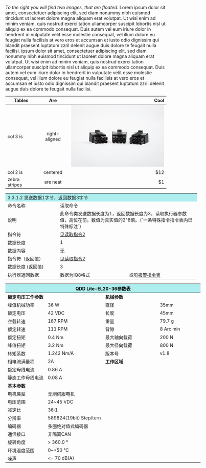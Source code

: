 *To the right you will find two images, that are floated*. Lorem ipsum dolor sit amet, consectetuer adipiscing elit, sed diam nonummy nibh euismod tincidunt ut laoreet dolore magna aliquam erat volutpat. Ut wisi enim ad minim veniam, quis nostrud exerci tation ullamcorper suscipit lobortis nisl ut aliquip ex ea commodo consequat. Duis autem vel eum iriure dolor in hendrerit in vulputate velit esse molestie consequat, vel illum dolore eu feugiat nulla facilisis at vero eros et accumsan et iusto odio dignissim qui blandit praesent luptatum zzril delenit augue duis dolore te feugait nulla facilisi.
ipsum dolor sit amet, consectetuer adipiscing elit, sed diam nonummy nibh euismod tincidunt ut laoreet dolore magna aliquam erat volutpat. Ut wisi enim ad minim veniam, quis nostrud exerci tation ullamcorper suscipit lobortis nisl ut aliquip ex ea commodo consequat. Duis autem vel eum iriure dolor in hendrerit in vulputate velit esse molestie consequat, vel illum dolore eu feugiat nulla facilisis at vero eros et accumsan et iusto odio dignissim qui blandit praesent luptatum zzril delenit augue duis dolore te feugait nulla facilisi.





| Tables        | Are           | Cool  |
| ------------- |:-------------:| -----:|
| col 3 is      | right-aligned | <img src="../img/终端电阻_v1_0.png" style="width:300px"> |
| col 2 is      | centered      |   $12 |
| zebra stripes | are neat      |    $1 | 



<html>
 <head></head>
 <body>
  <table style="width:600px">
   <thead>
    <tr class="tableizer-firstrow"></tr>
   </thead>
   <tbody>
    <tr>
     <td colspan="3" style="background:PaleTurquoise">3.3.1.2 发送数据1字节，返回数据3字节</td>
    </tr>
    <tr>
     <td style="width:150px">命令名称</td>
     <td colspan="2">读取命令</td>
    </tr>
    <tr>
     <td>说明</td>
     <td colspan="2">此命令类发送数据长度为1，返回数据长度为3，读取执行器参数值，高位在前。数值为真实值的2^8倍。（`一条特殊指令指令表内已特殊标注`）</td>
    </tr>
    <tr>
     <td>指令符</td>
     <td colspan="2"><a href="#!pages/CAN_Communication_Protocol.md#读取指令2:">见读取指令2</a></td>
    </tr>
    <tr>
     <td>数据长度</td>
     <td colspan="2">1</td>
    </tr>
    <tr>
     <td>数据内容</td>
     <td colspan="2">无</td>
    </tr>
    <tr>
     <td>指令符（返回值）</td>
     <td colspan="2"><a href="#!pages/CAN_Communication_Protocol.md#读取指令2:">见读取指令2</a></td>
    </tr>
    <tr>
     <td>数据长度 (返回值)</td>
     <td colspan="2">3</td>
    </tr>
    <tr>
     <td>执行器返回数据</td>
     <td>数据为IQ8格式</td>
     <td>或见<a href="#!pages/CAN_Communication_Protocol.md#附录C:报警指令表">报警指令表</a></td>
    </tr>
   </tbody>
  </table>
 </body>
</html>


<table style="width:850px"><thead><tr><th colspan="4" style="background: PaleTurquoise; color: black;">QDD Lite-EL20-36参数表</th></tr></thead><tbody><tr><td colspan="2" width=50%><b>额定电压工作参数</b></td><td colspan="2" width=50%><b>机械参数</b></td></tr><tr><td>峰值机械功率</td><td>36 W</td><td>直径</td><td>35mm</td></tr><tr><td>额定电压</td><td>42 VDC</td><td>长度</td><td>45mm</td></tr><tr><td>空载转速</td><td>167 RPM</td><td>重量</td><td>79.7 g</td></tr><tr><td>额定转速</td><td>111 RPM</td><td>背隙</td><td> 8 Arc min</td></tr><tr><td>额定扭矩</td><td>0.4 Nm</td><td>最大轴向载荷</td><td>200 N</td></tr><tr><td>峰值扭矩</td><td>3.2 Nm</td><td>最大径向载荷</td><td>800 N</td></tr><tr><td>转矩系数</td><td>1.242 Nm/A</td><td>版本号</td><td>v1.8</td></tr><tr><td>相电流满量程</td><td>2A</td><td colspan="2"><b>工作区域</b></td></tr><tr><td>额定母线电流</td><td>0.86 A</td><td colspan="2" rowspan="18"></td></tr><tr><td>静态工作母线电流</td><td>0.08 A</td></tr><tr><td colspan="2"><b>基本参数</b></td></tr><tr><td>电机类型</td><td>无刷伺服电机</td></tr><tr><td>电压范围</td><td>24~45 VDC</td></tr><tr><td>减速比</td><td>36:1</td></tr><tr><td>分辨率</td><td>589824(19bit) Step/turn</td></tr><tr><td>编码器</td><td>多圈绝对值式编码器</td></tr><tr><td>通信接口</td><td>非隔离CAN</td></tr><tr><td>旋转角度</td><td>> 360.0 °</td></tr><tr><td>环境温度范围</td><td>0~+50 °C</td></tr><tr><td>噪声</td><td><= 70 dB(A)</td></tr></tbody></table>
